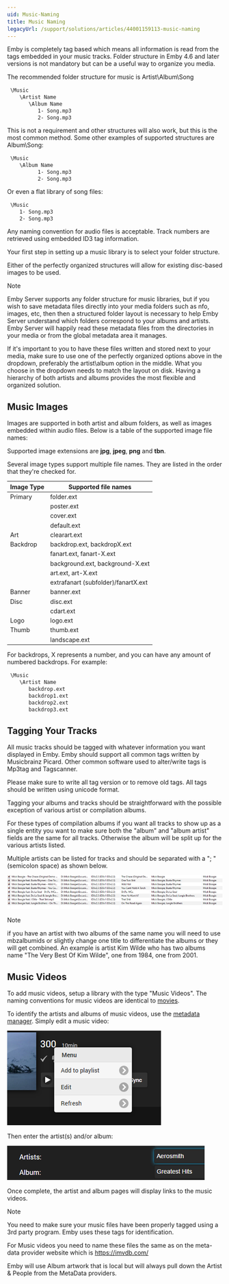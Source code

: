 ```yaml
---
uid: Music-Naming
title: Music Naming
legacyUrl: /support/solutions/articles/44001159113-music-naming
---
```


Emby is completely tag based which means all information is read from the tags embedded in your music tracks. Folder structure in Emby 4.6 and later versions is not mandatory but can be a useful way to organize you media.


The recommended folder structure for music is Artist\Album\Song

```
 \Music
    \Artist Name
       \Album Name
          1- Song.mp3
          2- Song.mp3
```

This is not a requirement and other structures will also work, but this is the most common method. Some other examples of supported structures are Album\Song:

```
 \Music
    \Album Name
          1- Song.mp3
          2- Song.mp3
```

Or even a flat library of song files:

```
 \Music
    1- Song.mp3
    2- Song.mp3
```

Any naming convention for audio files is acceptable. Track numbers are retrieved using embedded ID3 tag information. 

Your first step in setting up a music library is to select your folder structure.

Either of the perfectly organized structures will allow for existing disc-based images to be used.


> [!Note]
> Emby Server supports any folder structure for music libraries, but if you wish to save metadata files directly into your media folders such as nfo, images, etc, then then a structured folder layout is necessary to help Emby Server understand which folders correspond to your albums and artists.   Emby Server will happily read these metadata files from the directories in your media or from the global metadata area it manages.



If it's important to you to have these files written and stored next to your media, make sure to use one of the perfectly organized options above in the dropdown, preferably the artist\album option in the middle. What you choose in the dropdown needs to match the layout on disk. Having a hierarchy of both artists and albums provides the most flexible and organized solution.  



## Music Images

Images are supported in both artist and album folders, as well as images embedded within audio files. Below is a table of the supported image file names:

Supported image extensions are **jpg**, **jpeg**, **png** and **tbn**.

Several image types support multiple file names. They are listed in the order that they're checked for.

| Image Type | Supported file names                |
|------------|-------------------------------------|
| Primary    | folder.ext                          |
|            | poster.ext                          |
|            | cover.ext                           |
|            | default.ext                         |
| Art        | clearart.ext                        |
| Backdrop   | backdrop.ext, backdropX.ext         |
|            | fanart.ext, fanart-X.ext            |
|            | background.ext, background-X.ext    |
|            | art.ext, art-X.ext                  |
|            | extrafanart (subfolder)/fanartX.ext |
| Banner     | banner.ext                          |
| Disc       | disc.ext                            |
|            | cdart.ext                           |
| Logo       | logo.ext                            |
| Thumb      | thumb.ext                           |
|            | landscape.ext                       |

For backdrops, X represents a number, and you can have any amount of numbered backdrops. For example:

```
 \Music
    \Artist Name
       backdrop.ext
       backdrop1.ext
       backdrop2.ext
       backdrop3.ext

```

## Tagging Your Tracks
All music tracks should be tagged with whatever information you want displayed in Emby.  Emby should support all common tags written by Musicbrainz Picard. Other common software used to alter/write tags is Mp3tag and Tagscanner.



Please make sure to write all tag version or to remove old tags. All tags should be written using unicode format. 

Tagging your albums and tracks should be straightforward with the possible exception of various artist or compilation albums.



For these types of compilation albums if you want all tracks to show up as a single entity you want to make sure both the "album" and "album artist" fields are the same for all tracks. Otherwise the album will be split up for the various artists listed.



Multiple artists can be listed for tracks and should be separated with a "; " (semicolon space) as shown below.

![Music Naming Multiple Artists](images/music-naming-multiple-artists.png)

> [!NOTE]
> if you have an artist with two albums of the same name you will need to use mbzalbumids or slightly change one title to differentiate the albums or they will get combined. An example is artist Kim Wilde who has two albums name "The Very Best Of Kim Wilde", one from 1984, one from 2001.



## Music Videos

To add music videos, setup a library with the type "Music Videos". The naming conventions for music videos are identical to [movies](Movie-naming).

To identify the artists and albums of music videos, use the [metadata manager](Metadata-manager). Simply edit a music video:

![](images/server/musicvideos1.png)

Then enter the artist(s) and/or album:

![](images/server/musicvideos2.png)

Once complete, the artist and album pages will display links to the music videos.

> [!NOTE]
> You need to make sure your music files have been properly tagged using a 3rd party program. Emby uses these tags for identification.

For Music videos you need to name these files the same as on the meta-data provider website which is https://imvdb.com/  

Emby will use Album artwork that is local but will always pull down the Artist & People from the MetaData providers.